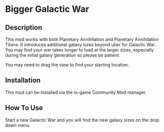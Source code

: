 # Bigger Galactic War

## Description

This mod works with both Planetary Annihilation and Planetary Annihilation Titans. It introduces additional galaxy sizes beyond uber for Galactic War. You may find your war takes longer to load at the larger sizes, especially during the initial galaxy generation so please be patient.

You may need to drag the view to find your starting location.

## Installation

This mod can be installed via the in-game Community Mod manager.

## How To Use

Start a new Galactic War and you will find the new galaxy sizes on the drop down menu.
